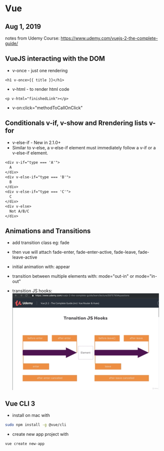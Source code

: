# Vue

Aug 1, 2019
-----------

notes from Udemy Course:
https://www.udemy.com/vuejs-2-the-complete-guide/

## VueJS interacting with the DOM

- v-once - just one rendering
```vue
<h1 v-once>{{ title }}</h1>
```

- v-html - to render html code
```vue
<p v-html="finishedLink"></p>
```

- v-on:click="methodToCallOnClick"



## Conditionals v-if, v-show and Rrendering lists v-for

- v-else-if - New in 2.1.0+
- Similar to v-else, a v-else-if element must immediately follow a v-if or a v-else-if element.
```vue
<div v-if="type === 'A'">
  A
</div>
<div v-else-if="type === 'B'">
  B
</div>
<div v-else-if="type === 'C'">
  C
</div>
<div v-else>
  Not A/B/C
</div>
```

## Animations and Transitions

- add transition class eg: fade
- then vue will attach fade-enter, fade-enter-active, fade-leave, fade-leave-active

- initial animation with: appear

- transition between multiple elements with: mode="out-in" or mode="in-out"

- transition JS hooks:
![](img/screen.png)


## Vue CLI 3

- install on mac with
```bash
sudo npm install -g @vue/cli
```
- create new app project with
```bash
vue create new-app
```


